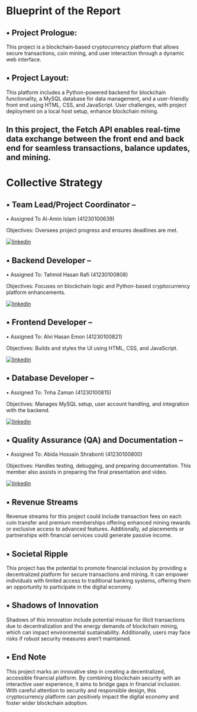 
# Blueprint of the Report

•	Project Prologue:
-----
This project is a blockchain-based cryptocurrency platform that allows secure transactions, coin mining, and user interaction through a dynamic web interface.


•	Project Layout: 
-----
This platform includes a Python-powered backend for blockchain functionality, a MySQL database for data management, and a user-friendly front end using HTML, CSS, and JavaScript. User challenges, with project deployment on a local host setup, enhance blockchain mining.

In this project, the Fetch API enables real-time data exchange between the front end and back end for seamless transactions, balance updates, and mining.
-----

# Collective Strategy

•	Team Lead/Project Coordinator –
----- 
•	Assigned To Al-Amin Islam (41230100639)

Objectives: Oversees project progress and ensures deadlines are met.

[![linkedin](https://img.shields.io/badge/linkedin-0A66C2?style=for-the-badge&logo=linkedin&logoColor=white)](https://www.linkedin.com/)

•	Backend Developer – 
-----
•	Assigned To: Tahmid Hasan Rafi (41230100808)

Objectives: Focuses on blockchain logic and Python-based cryptocurrency platform enhancements.

[![linkedin](https://img.shields.io/badge/linkedin-0A66C2?style=for-the-badge&logo=linkedin&logoColor=white)](https://www.linkedin.com/)

•	Frontend Developer – 
-----
•	Assigned To: Alvi Hasan Emon (41230100821)

Objectives: Builds and styles the UI using HTML, CSS, and JavaScript.

[![linkedin](https://img.shields.io/badge/linkedin-0A66C2?style=for-the-badge&logo=linkedin&logoColor=white)](https://www.linkedin.com/)

•	Database Developer – 
-----
•	Assigned To: Tnha Zaman (41230100815)

Objectives: Manages MySQL setup, user account handling, and integration with the backend.

[![linkedin](https://img.shields.io/badge/linkedin-0A66C2?style=for-the-badge&logo=linkedin&logoColor=white)](https://www.linkedin.com/)

•	Quality Assurance (QA) and Documentation – 
-----
•	Assigned To: Abida Hossain Shrabonti (41230100800)

Objectives: Handles testing, debugging, and preparing documentation. This member also assists in preparing the final presentation and video.

[![linkedin](https://img.shields.io/badge/linkedin-0A66C2?style=for-the-badge&logo=linkedin&logoColor=white)](https://www.linkedin.com/)


•	Revenue Streams
-----
Revenue streams for this project could include transaction fees on each coin transfer and premium memberships offering enhanced mining rewards or exclusive access to advanced features. Additionally, ad placements or partnerships with financial services could generate passive income.

•	Societal Ripple
-----
This project has the potential to promote financial inclusion by providing a decentralized platform for secure transactions and mining. It can empower individuals with limited access to traditional banking systems, offering them an opportunity to participate in the digital economy.

•	Shadows of Innovation
-----
Shadows of this innovation include potential misuse for illicit transactions due to decentralization and the energy demands of blockchain mining, which can impact environmental sustainability. Additionally, users may face risks if robust security measures aren’t maintained.


•	End Note
-----
This project marks an innovative step in creating a decentralized, accessible financial platform. By combining blockchain security with an interactive user experience, it aims to bridge gaps in financial inclusion. With careful attention to security and responsible design, this cryptocurrency platform can positively impact the digital economy and foster wider blockchain adoption.



